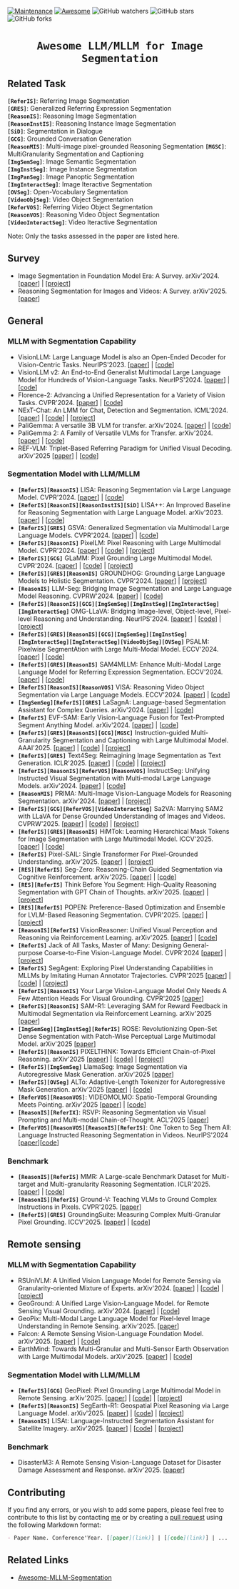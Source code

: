 [![Maintenance](https://img.shields.io/badge/Maintained%3F-yes-green.svg)](https://github.com/likyoo/awesome-MLLM-for-image-segmentation/graphs/commit-activity)
[![Awesome](https://cdn.rawgit.com/sindresorhus/awesome/d7305f38d29fed78fa85652e3a63e154dd8e8829/media/badge.svg)](https://github.com/likyoo/awesome-MLLM-for-image-segmentation)
<img alt="GitHub watchers" src="https://img.shields.io/github/watchers/likyoo/awesome-MLLM-for-image-segmentation?style=social"> <img alt="GitHub stars" src="https://img.shields.io/github/stars/likyoo/awesome-MLLM-for-image-segmentation?style=social"> <img alt="GitHub forks" src="https://img.shields.io/github/forks/likyoo/awesome-MLLM-for-image-segmentation?style=social">

# <p align=center>`Awesome LLM/MLLM for Image Segmentation`</p>

## Related Task

**`[ReferIS]`**: Referring Image Segmentation  
**`[GRES]`**: Generalized Referring Expression Segmentation  
**`[ReasonIS]`**: Reasoning Image Segmentation  
**`[ReasonInstIS]`**: Reasoning Instance Image Segmentation  
**`[SiD]`**: Segmentation in Dialogue  
**`[GCG]`**: Grounded Conversation Generation  
**`[ReasonMIS]`**: Multi-image pixel-grounded Reasoning Segmentation
**`[MGSC]`**: MultiGranularity Segmentation and Captioning  
**`[ImgSemSeg]`**: Image Semantic Segmentation  
**`[ImgInstSeg]`**: Image Instance Segmentation  
**`[ImgPanSeg]`**: Image Panoptic Segmentation  
**`[ImgInteractSeg]`**: Image Iteractive Segmentation  
**`[OVSeg]`**: Open-Vocabulary Segmentation  
**`[VideoObjSeg]`**: Video Object Segmentation  
**`[ReferVOS]`**: Referring Video Object Segmentation  
**`[ReasonVOS]`**: Reasoning Video Object Segmentation  
**`[VideoInteractSeg]`**: Video Iteractive Segmentation  

Note: Only the tasks assessed in the paper are listed here.

## Survey

- Image Segmentation in Foundation Model Era: A Survey. arXiv'2024. [[paper](https://arxiv.org/abs/2408.12957)] | [[project](https://github.com/stanley-313/ImageSegFM-Survey)]
- Reasoning Segmentation for Images and Videos: A Survey. arXiv'2025. [[paper](https://arxiv.org/abs/2505.18816)]

## General

### MLLM with Segmentation Capability

- VisionLLM: Large Language Model is also an Open-Ended Decoder for Vision-Centric Tasks. NeurIPS'2023. [[paper](https://arxiv.org/abs/2305.11175)] | [[code](https://github.com/OpenGVLab/VisionLLM)]
- VisionLLM v2: An End-to-End Generalist Multimodal Large Language Model for Hundreds of Vision-Language Tasks. NeurIPS'2024. [[paper](https://arxiv.org/abs/2406.08394)] | [[code](https://github.com/OpenGVLab/VisionLLM)]
- Florence-2: Advancing a Unified Representation for a Variety of Vision Tasks. CVPR'2024. [[paper](https://openaccess.thecvf.com/content/CVPR2024/html/Xiao_Florence-2_Advancing_a_Unified_Representation_for_a_Variety_of_Vision_CVPR_2024_paper.html)] | [[code](https://huggingface.co/collections/microsoft/florence-6669f44df0d87d9c3bfb76de)]
- NExT-Chat: An LMM for Chat, Detection and Segmentation. ICML'2024. [[paper](https://arxiv.org/abs/2311.04498)] | [[code](https://github.com/NExT-ChatV/NExT-Chat)] | [[project](https://next-chatv.github.io/)]
- PaliGemma: A versatile 3B VLM for transfer. arXiv'2024. [[paper](https://arxiv.org/abs/2407.07726)] | [[code](https://github.com/google-research/big_vision)]
- PaliGemma 2: A Family of Versatile VLMs for Transfer. arXiv'2024. [[paper](https://arxiv.org/abs/2412.03555)] | [[code](https://github.com/google-research/big_vision)]
- REF-VLM: Triplet-Based Referring Paradigm for Unified Visual Decoding. arXiv'2025 [[paper](https://arxiv.org/abs/2503.07413)] | [[code](https://github.com/MacavityT/REF-VLM)]

### Segmentation Model with LLM/MLLM

- **`[ReferIS][ReasonIS]`** LISA: Reasoning Segmentation via Large Language Model. CVPR'2024. [[paper](https://openaccess.thecvf.com/content/CVPR2024/html/Lai_LISA_Reasoning_Segmentation_via_Large_Language_Model_CVPR_2024_paper.html)] | [[code](https://github.com/dvlab-research/LISA)]
- **`[ReferIS][ReasonIS][ReasonInstIS][SiD]`** LISA++: An Improved Baseline for Reasoning Segmentation with Large Language Model. arXiv'2023. [[paper](https://openreview.net/forum?id=NBQFAN228B)] | [[code](https://github.com/dvlab-research/LISA)]
- **`[ReferIS][GRES]`** GSVA: Generalized Segmentation via Multimodal Large Language Models. CVPR'2024. [[paper](https://openaccess.thecvf.com/content/CVPR2024/html/Xia_GSVA_Generalized_Segmentation_via_Multimodal_Large_Language_Models_CVPR_2024_paper.html)] | [[code](https://github.com/LeapLabTHU/GSVA)]
- **`[ReferIS][ReasonIS]`** PixelLM: Pixel Reasoning with Large Multimodal Model. CVPR'2024. [[paper](https://arxiv.org/abs/2312.02228)] | [[code](https://github.com/MaverickRen/PixelLM)] | [[project](https://pixellm.github.io/)]
- **`[ReferIS][GCG]`** GLaMM: Pixel Grounding Large Multimodal Model. CVPR'2024. [[paper](https://openaccess.thecvf.com/content/CVPR2024/html/Rasheed_GLaMM_Pixel_Grounding_Large_Multimodal_Model_CVPR_2024_paper.html)] | [[code](https://github.com/mbzuai-oryx/groundingLMM)] | [[project](https://mbzuai-oryx.github.io/groundingLMM/)]
- **`[ReferIS][GRES][ReasonIS]`** GROUNDHOG: Grounding Large Language Models to Holistic Segmentation. CVPR'2024. [[paper](https://openaccess.thecvf.com/content/CVPR2024/html/Zhang_GROUNDHOG_Grounding_Large_Language_Models_to_Holistic_Segmentation_CVPR_2024_paper.html)] | [[project](https://groundhog-mllm.github.io/)]
- **`[ReasonIS]`** LLM-Seg: Bridging Image Segmentation and Large Language Model Reasoning. CVPRW'2024. [[paper](https://openaccess.thecvf.com/content/CVPR2024W/MMFM/html/Wang_LLM-Seg_Bridging_Image_Segmentation_and_Large_Language_Model_Reasoning_CVPRW_2024_paper.html)] | [[code](https://github.com/wangjunchi/LLMSeg)]
- **`[ReferIS][ReasonIS][GCG][ImgSemSeg][ImgInstSeg][ImgInteractSeg][ImgInteractSeg]`** OMG-LLaVA: Bridging Image-level, Object-level, Pixel-level Reasoning and Understanding. NeurIPS'2024. [[paper](https://proceedings.neurips.cc/paper_files/paper/2024/hash/83eb86be3e2f9fd66c44d9073c51ba4d-Abstract-Conference.html)] | [[code](https://github.com/lxtGH/OMG-Seg)] | [[project](https://lxtgh.github.io/project/omg_llava/)]
- **`[ReferIS][GRES][ReasonIS][GCG][ImgSemSeg][ImgInstSeg][ImgInteractSeg][ImgInteractSeg][VideoObjSeg][OVSeg]`** PSALM: Pixelwise SegmentAtion with Large Multi-Modal Model. ECCV'2024. [[paper](https://arxiv.org/abs/2403.14598)] | [[code](https://github.com/zamling/PSALM)]
- **`[ReferIS][GRES][ReasonIS]`** SAM4MLLM: Enhance Multi-Modal Large Language Model for Referring Expression Segmentation. ECCV'2024. [[paper](https://arxiv.org/abs/2409.10542)] | [[code](https://github.com/AI-Application-and-Integration-Lab/SAM4MLLM)]
- **`[ReferIS][ReasonIS][ReasonVOS]`** VISA: Reasoning Video Object Segmentation via Large Language Models. ECCV'2024. [[paper](https://arxiv.org/abs/2407.11325)] | [[code](https://github.com/cilinyan/VISA)]
- **`[ImgSemSeg][ReferIS][GRES]`** LaSagnA: Language-based Segmentation Assistant for Complex Queries. arXiv'2024. [[paper](https://arxiv.org/abs/2404.08506)] | [[code](https://github.com/congvvc/LaSagnA)]
- **`[ReferIS]`** EVF-SAM: Early Vision-Language Fusion for Text-Prompted Segment Anything Model. arXiv'2024. [[paper](https://arxiv.org/abs/2406.20076)] | [[code](https://github.com/hustvl/EVF-SAM)]
- **`[ReferIS][GRES][ReasonIS][GCG][MGSC]`** Instruction-guided Multi-Granularity Segmentation and Captioning with Large Multimodal Model. AAAI'2025. [[paper](https://arxiv.org/abs/2409.13407)] | [[code](https://github.com/lizhou-cs/mglmm)] | [[project](https://lizhou-cs.github.io/mglmm.github.io/)]
- **`[ReferIS][GRES]`** Text4Seg: Reimagining Image Segmentation as Text Generation. ICLR'2025. [[paper](https://arxiv.org/abs/2410.09855)] | [[code](https://github.com/mc-lan/Text4Seg)] | [[project](https://mc-lan.github.io/Text4Seg/)]
- **`[ReferIS][ReasonIS][ReferVOS][ReasonVOS]`** InstructSeg: Unifying Instructed Visual Segmentation with Multi-modal Large Language Models. arXiv'2024. [[paper](https://arxiv.org/abs/2412.14006)] | [[code](https://github.com/congvvc/InstructSeg)]
- **`[ReasonMIS]`** PRIMA: Multi-Image Vision-Language Models for Reasoning Segmentation. arXiv'2024. [[paper](https://arxiv.org/abs/2412.15209)] | [[project](https://plan-lab.github.io/prima)]
- **`[ReferIS][GCG][ReferVOS][VideoInteractSeg]`** Sa2VA: Marrying SAM2 with LLaVA for Dense Grounded Understanding of Images and Videos. CVPRW'2025. [[paper](https://arxiv.org/abs/2501.04001)] | [[code](https://github.com/magic-research/Sa2VA)] | [[project](https://lxtgh.github.io/project/sa2va/)]
- **`[ReferIS][GRES][ReasonIS]`** HiMTok: Learning Hierarchical Mask Tokens for Image Segmentation with Large Multimodal Model. ICCV'2025. [[paper](https://arxiv.org/abs/2503.13026)] | [[code](https://github.com/yayafengzi/LMM-HiMTok)]
- **`[ReferIS]`** Pixel-SAIL: Single Transformer For Pixel-Grounded Understanding. arXiv'2025. [[paper](https://arxiv.org/abs/2504.10465)] | [[project](https://zhang-tao-whu.github.io/project/pixelsail)]
- **`[RES][ReferIS]`** Seg-Zero: Reasoning-Chain Guided Segmentation via Cognitive Reinforcement. arXiv'2025. [[paper](https://arxiv.org/abs/2503.06520)] | [[code](https://github.com/dvlab-research/Seg-Zero)]
- **`[RES][ReferIS]`** Think Before You Segment: High-Quality Reasoning Segmentation with GPT Chain of Thoughts. arXiv'2025. [[paper](https://arxiv.org/abs/2503.07503)] | [[project](https://cse.hkust.edu.hk/~skao/thinkfirst.html)]
- **`[RES][ReferIS]`** POPEN: Preference-Based Optimization and Ensemble for LVLM-Based Reasoning Segmentation. CVPR'2025. [[paper](https://arxiv.org/abs/2504.00640)] | [[project](https://lanyunzhu.site/POPEN/)]
- **`[ReasonIS][ReferIS]`** VisionReasoner: Unified Visual Perception and Reasoning via Reinforcement Learning. arXiv'2025. [[paper](https://arxiv.org/abs/2505.12081)] | [[code](https://github.com/dvlab-research/VisionReasoner)]
- **`[ReferIS]`** Jack of All Tasks, Master of Many: Designing General-purpose Coarse-to-Fine Vision-Language Model. CVPR'2024 [[paper](https://arxiv.org/abs/2312.12423)] | [[project](https://shramanpramanick.github.io/VistaLLM/)]
- **`[ReferIS]`** SegAgent: Exploring Pixel Understanding Capabilities in MLLMs by Imitating Human Annotator Trajectories. CVPR'2025 [[paper](https://arxiv.org/abs/2503.08625)] | [[code](https://github.com/aim-uofa/SegAgent?tab=readme-ov-file)] | [[project](https://aim-uofa.github.io/SegAgent/)]
- **`[ReferIS][ReasonIS]`** Your Large Vision-Language Model Only Needs A Few Attention Heads For Visual Grounding. CVPR'2025 [[paper](https://arxiv.org/abs/2503.06287)]
- **`[ReferIS][ReasonIS]`** SAM-R1: Leveraging SAM for Reward Feedback in Multimodal Segmentation via Reinforcement Learning. arXiv'2025 [[paper](https://arxiv.org/abs/2505.22596)]
- **`[ImgSemSeg][ImgInstSeg][ReferIS]`** ROSE: Revolutionizing Open-Set Dense Segmentation with Patch-Wise Perceptual Large Multimodal Model. arXiv'2025 [[paper](https://arxiv.org/abs/2412.00153)]
- **`[ReferIS][ReasonIS]`** PIXELTHINK: Towards Efficient Chain-of-Pixel Reasoning. arXiv'2025 [[paper](https://arxiv.org/abs/2505.23727)] | [[code](https://github.com/songw-zju/PixelThink)] | [[project](https://pixelthink.github.io/)]
- **`[ReferIS][ImgSemSeg]`** LlamaSeg: Image Segmentation via Autoregressive Mask Generation. arXiv'2025 [[paper](https://arxiv.org/abs/2505.19422)]
- **`[ReferIS][OVSeg]`** ALTo: Adaptive-Length Tokenizer for Autoregressive Mask Generation. arXiv'2025 [[paper](https://arxiv.org/abs/2505.16495)] | [[code](https://github.com/yayafengzi/ALToLLM)]
- **`[ReferVOS][ReasonVOS]`**: VIDEOMOLMO: Spatio-Temporal Grounding Meets Pointing. arXiv'2025 [[paper](https://arxiv.org/abs/2506.05336)] | [[code](https://github.com/mbzuai-oryx/VideoMolmo?tab=readme-ov-file)]
- **`[ReasonIS][ReferIX]`**: RSVP: Reasoning Segmentation via Visual Prompting and Multi-modal Chain-of-Thought. ACL'2025 [[paper](https://www.arxiv.org/abs/2506.04277)]
- **`[ReferVOS][ReasonVOS][ReasonIS][ReferIS]`**: One Token to Seg Them All: Language Instructed Reasoning Segmentation in Videos. NeurIPS'2024 [[paper](https://arxiv.org/abs/2409.19603)][[code](https://github.com/showlab/VideoLISA)]

### Benchmark

- **`[ReasonIS][ReferIS]`** MMR: A Large-scale Benchmark Dataset for Multi-target and Multi-granularity Reasoning Segmentation. ICLR'2025. [[paper](https://arxiv.org/abs/2503.13881)] | [[code](https://github.com/jdg900/MMR)]
- **`[ReasonIS][ReferIS]`** Ground-V: Teaching VLMs to Ground Complex Instructions in Pixels. CVPR'2025. [[paper](https://arxiv.org/abs/2505.13788)]
- **`[ReferIS][GRES]`** GroundingSuite: Measuring Complex Multi-Granular Pixel Grounding. ICCV'2025. [[paper](https://arxiv.org/abs/2503.10596)] | [[code](https://github.com/hustvl/GroundingSuite)]

## Remote sensing

### MLLM with Segmentation Capability

- RSUniVLM: A Unified Vision Language Model for Remote Sensing via Granularity-oriented Mixture of Experts. arXiv'2024. [[paper](https://arxiv.org/abs/2412.05679)] | [[code](https://github.com/xuliu-cyber/RSUniVLM)] | [[project](https://rsunivlm.github.io/)]
- GeoGround: A Unified Large Vision-Language Model. for Remote Sensing Visual Grounding. arXiv'2024. [[paper](http://arxiv.org/abs/2411.11904)] | [[code](https://github.com/zytx121/GeoGround)]
- GeoPix: Multi-Modal Large Language Model for Pixel-level Image Understanding in Remote Sensing. arXiv'2025. [[paper](https://arxiv.org/abs/2501.06828)]
- Falcon: A Remote Sensing Vision-Language Foundation Model. arXiv'2025. [[paper](https://arxiv.org/abs/2503.11070)] | [[code](https://github.com/TianHuiLab/Falcon)]
- EarthMind: Towards Multi-Granular and Multi-Sensor Earth Observation with Large Multimodal Models. arXiv'2025. [[paper](https://arxiv.org/abs/2506.01667)] | [[code](https://github.com/shuyansy/EarthMind)]

### Segmentation Model with LLM/MLLM

- **`[ReferIS][GCG]`** GeoPixel: Pixel Grounding Large Multimodal Model in Remote Sensing. arXiv'2025. [[paper](https://arxiv.org/abs/2501.13925)] | [[code](https://github.com/mbzuai-oryx/GeoPixel)] | [[project](https://mbzuai-oryx.github.io/GeoPixel/)]
- **`[ReferIS][ReasonIS]`** SegEarth-R1: Geospatial Pixel Reasoning via Large Language Model. arXiv'2025. [[paper](https://arxiv.org/abs/2504.09644)] | [[code](https://github.com/earth-insights/SegEarth-R1)] | [[project](https://earth-insights.github.io/SegEarth-R1/)]
- **`[ReasonIS]`** LISAt: Language-Instructed Segmentation Assistant for Satellite Imagery. arXiv'2025. [[paper](https://arxiv.org/abs/2505.02829)] | [[code](https://github.com/lisat-bair/LISAt_code)] | [[project](https://lisat-bair.github.io/LISAt/)]

### Benchmark

- DisasterM3: A Remote Sensing Vision-Language Dataset for Disaster Damage Assessment and Response. arXiv'2025. [[paper](https://arxiv.org/abs/2505.21089)]

## Contributing

If you find any errors, or you wish to add some papers, please feel free to contribute to this list by contacting [me](https://likyoo.github.io/) or by creating a [pull request](https://github.com/likyoo/awesome-MLLM-for-image-segmentation/pulls) using the following Markdown format:

```markdown
- Paper Name. Conference'Year. [[paper](link)] | [[code](link)] | ...
```

## Related Links

- [Awesome-MLLM-Segmentation](https://github.com/mc-lan/Awesome-MLLM-Segmentation)
